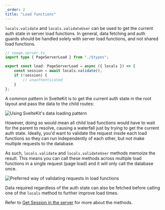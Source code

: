 ```yaml
---
_order: 2
title: "Load functions"
---
```


`locals.validate` and `locals.validateUser` can be used to get the current auth state in server load functions. In general, data fetching and auth guards should be handled solely with server load functions, and not shared load functions.

```ts
// +page.server.ts
import type { PageServerLoad } from "./$types";

export const load: PageServerLoad = async ({ locals }) => {
	const session = await locals.validate();
	if (!session) {
		// unauthenticated
	}
};
```

A common pattern in SvelteKit is to get the current auth state in the root layout and pass the data to the child routes:

![Using SvelteKit's data loading pattern](/_lucia-sk-load-1.jpg)

However, doing so would mean all child load functions would have to wait for the parent to resolve, causing a waterfall just by trying to get the current auth state. Ideally, you'd want to validate the request inside each load functions so they can run independently of each other, but not make multiple requests to the database.

As such, `locals.validate` and `locals.validateUser` methods memoize the result. This means you can call these methods across multiple load functions in a single request (page load) and it will only call the database once.

![Preferred way of validating requests in load functions](/_lucia-sk-load-2.jpg)

Data required regardless of the auth state can also be fetched before calling one of the `locals` method to further improve load times.

Refer to [Get Session in the server](/sveltekit/basics/get-session-in-the-server) for more about the methods.
